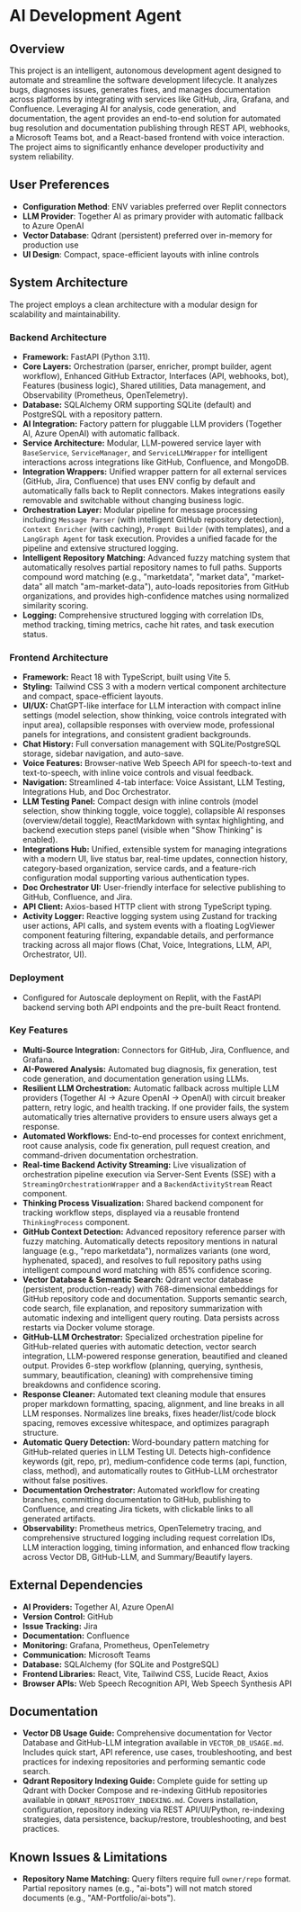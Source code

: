 # AI Development Agent

## Overview
This project is an intelligent, autonomous development agent designed to automate and streamline the software development lifecycle. It analyzes bugs, diagnoses issues, generates fixes, and manages documentation across platforms by integrating with services like GitHub, Jira, Grafana, and Confluence. Leveraging AI for analysis, code generation, and documentation, the agent provides an end-to-end solution for automated bug resolution and documentation publishing through REST API, webhooks, a Microsoft Teams bot, and a React-based frontend with voice interaction. The project aims to significantly enhance developer productivity and system reliability.

## User Preferences
- **Configuration Method**: ENV variables preferred over Replit connectors
- **LLM Provider**: Together AI as primary provider with automatic fallback to Azure OpenAI
- **Vector Database**: Qdrant (persistent) preferred over in-memory for production use
- **UI Design**: Compact, space-efficient layouts with inline controls

## System Architecture
The project employs a clean architecture with a modular design for scalability and maintainability.

### Backend Architecture
-   **Framework:** FastAPI (Python 3.11).
-   **Core Layers:** Orchestration (parser, enricher, prompt builder, agent workflow), Enhanced GitHub Extractor, Interfaces (API, webhooks, bot), Features (business logic), Shared utilities, Data management, and Observability (Prometheus, OpenTelemetry).
-   **Database:** SQLAlchemy ORM supporting SQLite (default) and PostgreSQL with a repository pattern.
-   **AI Integration:** Factory pattern for pluggable LLM providers (Together AI, Azure OpenAI) with automatic fallback.
-   **Service Architecture:** Modular, LLM-powered service layer with `BaseService`, `ServiceManager`, and `ServiceLLMWrapper` for intelligent interactions across integrations like GitHub, Confluence, and MongoDB.
-   **Integration Wrappers:** Unified wrapper pattern for all external services (GitHub, Jira, Confluence) that uses ENV config by default and automatically falls back to Replit connectors. Makes integrations easily removable and switchable without changing business logic.
-   **Orchestration Layer:** Modular pipeline for message processing including `Message Parser` (with intelligent GitHub repository detection), `Context Enricher` (with caching), `Prompt Builder` (with templates), and a `LangGraph Agent` for task execution. Provides a unified facade for the pipeline and extensive structured logging.
-   **Intelligent Repository Matching:** Advanced fuzzy matching system that automatically resolves partial repository names to full paths. Supports compound word matching (e.g., "marketdata", "market data", "market-data" all match "am-market-data"), auto-loads repositories from GitHub organizations, and provides high-confidence matches using normalized similarity scoring.
-   **Logging:** Comprehensive structured logging with correlation IDs, method tracking, timing metrics, cache hit rates, and task execution status.

### Frontend Architecture
-   **Framework:** React 18 with TypeScript, built using Vite 5.
-   **Styling:** Tailwind CSS 3 with a modern vertical component architecture and compact, space-efficient layouts.
-   **UI/UX:** ChatGPT-like interface for LLM interaction with compact inline settings (model selection, show thinking, voice controls integrated with input area), collapsible responses with overview mode, professional panels for integrations, and consistent gradient backgrounds.
-   **Chat History:** Full conversation management with SQLite/PostgreSQL storage, sidebar navigation, and auto-save.
-   **Voice Features:** Browser-native Web Speech API for speech-to-text and text-to-speech, with inline voice controls and visual feedback.
-   **Navigation:** Streamlined 4-tab interface: Voice Assistant, LLM Testing, Integrations Hub, and Doc Orchestrator.
-   **LLM Testing Panel:** Compact design with inline controls (model selection, show thinking toggle, voice toggle), collapsible AI responses (overview/detail toggle), ReactMarkdown with syntax highlighting, and backend execution steps panel (visible when "Show Thinking" is enabled).
-   **Integrations Hub:** Unified, extensible system for managing integrations with a modern UI, live status bar, real-time updates, connection history, category-based organization, service cards, and a feature-rich configuration modal supporting various authentication types.
-   **Doc Orchestrator UI:** User-friendly interface for selective publishing to GitHub, Confluence, and Jira.
-   **API Client:** Axios-based HTTP client with strong TypeScript typing.
-   **Activity Logger:** Reactive logging system using Zustand for tracking user actions, API calls, and system events with a floating LogViewer component featuring filtering, expandable details, and performance tracking across all major flows (Chat, Voice, Integrations, LLM, API, Orchestrator, UI).

### Deployment
-   Configured for Autoscale deployment on Replit, with the FastAPI backend serving both API endpoints and the pre-built React frontend.

### Key Features
-   **Multi-Source Integration:** Connectors for GitHub, Jira, Confluence, and Grafana.
-   **AI-Powered Analysis:** Automated bug diagnosis, fix generation, test code generation, and documentation generation using LLMs.
-   **Resilient LLM Orchestration:** Automatic fallback across multiple LLM providers (Together AI → Azure OpenAI → OpenAI) with circuit breaker pattern, retry logic, and health tracking. If one provider fails, the system automatically tries alternative providers to ensure users always get a response.
-   **Automated Workflows:** End-to-end processes for context enrichment, root cause analysis, code fix generation, pull request creation, and command-driven documentation orchestration.
-   **Real-time Backend Activity Streaming:** Live visualization of orchestration pipeline execution via Server-Sent Events (SSE) with a `StreamingOrchestrationWrapper` and a `BackendActivityStream` React component.
-   **Thinking Process Visualization:** Shared backend component for tracking workflow steps, displayed via a reusable frontend `ThinkingProcess` component.
-   **GitHub Context Detection:** Advanced repository reference parser with fuzzy matching. Automatically detects repository mentions in natural language (e.g., "repo marketdata"), normalizes variants (one word, hyphenated, spaced), and resolves to full repository paths using intelligent compound word matching with 85% confidence scoring.
-   **Vector Database & Semantic Search:** Qdrant vector database (persistent, production-ready) with 768-dimensional embeddings for GitHub repository code and documentation. Supports semantic search, code search, file explanation, and repository summarization with automatic indexing and intelligent query routing. Data persists across restarts via Docker volume storage.
-   **GitHub-LLM Orchestrator:** Specialized orchestration pipeline for GitHub-related queries with automatic detection, vector search integration, LLM-powered response generation, beautified and cleaned output. Provides 6-step workflow (planning, querying, synthesis, summary, beautification, cleaning) with comprehensive timing breakdowns and confidence scoring.
-   **Response Cleaner:** Automated text cleaning module that ensures proper markdown formatting, spacing, alignment, and line breaks in all LLM responses. Normalizes line breaks, fixes header/list/code block spacing, removes excessive whitespace, and optimizes paragraph structure.
-   **Automatic Query Detection:** Word-boundary pattern matching for GitHub-related queries in LLM Testing UI. Detects high-confidence keywords (git, repo, pr), medium-confidence code terms (api, function, class, method), and automatically routes to GitHub-LLM orchestrator without false positives.
-   **Documentation Orchestrator:** Automated workflow for creating branches, committing documentation to GitHub, publishing to Confluence, and creating Jira tickets, with clickable links to all generated artifacts.
-   **Observability:** Prometheus metrics, OpenTelemetry tracing, and comprehensive structured logging including request correlation IDs, LLM interaction logging, timing information, and enhanced flow tracking across Vector DB, GitHub-LLM, and Summary/Beautify layers.

## External Dependencies
-   **AI Providers:** Together AI, Azure OpenAI
-   **Version Control:** GitHub
-   **Issue Tracking:** Jira
-   **Documentation:** Confluence
-   **Monitoring:** Grafana, Prometheus, OpenTelemetry
-   **Communication:** Microsoft Teams
-   **Database:** SQLAlchemy (for SQLite and PostgreSQL)
-   **Frontend Libraries:** React, Vite, Tailwind CSS, Lucide React, Axios
-   **Browser APIs:** Web Speech Recognition API, Web Speech Synthesis API

## Documentation
-   **Vector DB Usage Guide:** Comprehensive documentation for Vector Database and GitHub-LLM integration available in `VECTOR_DB_USAGE.md`. Includes quick start, API reference, use cases, troubleshooting, and best practices for indexing repositories and performing semantic code search.
-   **Qdrant Repository Indexing Guide:** Complete guide for setting up Qdrant with Docker Compose and re-indexing GitHub repositories available in `QDRANT_REPOSITORY_INDEXING.md`. Covers installation, configuration, repository indexing via REST API/UI/Python, re-indexing strategies, data persistence, backup/restore, troubleshooting, and best practices.

## Known Issues & Limitations
-   **Repository Name Matching:** Query filters require full `owner/repo` format. Partial repository names (e.g., "ai-bots") will not match stored documents (e.g., "AM-Portfolio/ai-bots").